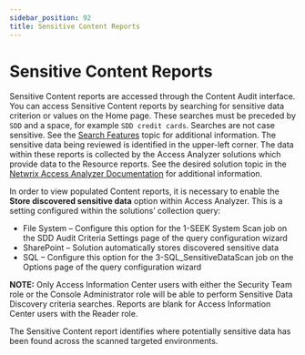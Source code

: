 ```yaml
---
sidebar_position: 92
title: Sensitive Content Reports
---
```


# Sensitive Content Reports

Sensitive Content reports are accessed through the Content Audit interface. You can access Sensitive Content reports by searching for sensitive data criterion or values on the Home page. These searches must be preceded by `SDD` and a space, for example `SDD credit cards`. Searches are not case sensitive. See the [Search Features](../Navigate/Search "Search Features") topic for additional information. The sensitive data being reviewed is identified in the upper-left corner. The data within these reports is collected by the Access Analyzer solutions which provide data to the Resource reports. See the desired solution topic in the [Netwrix Access Analyzer Documentation](https://helpcenter.netwrix.com/category/accessanalyzer "Netwrix Access Analyzer Documentation") for additional information.

In order to view populated Content reports, it is necessary to enable the **Store discovered sensitive data** option within Access Analyzer. This is a setting configured within the solutions’ collection query:

* File System – Configure this option for the 1-SEEK System Scan job on the SDD Audit Criteria Settings page of the query configuration wizard
* SharePoint – Solution automatically stores discovered sensitive data
* SQL – Configure this option for the 3-SQL\_SensitiveDataScan job on the Options page of the query configuration wizard

**NOTE:** Only Access Information Center users with either the Security Team role or the Console Administrator role will be able to perform Sensitive Data Discovery criteria searches. Reports are blank for Access Information Center users with the Reader role.

The Sensitive Content report identifies where potentially sensitive data has been found across the scanned targeted environments.